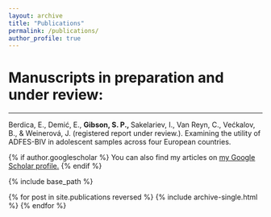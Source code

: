 ```yaml
---
layout: archive
title: "Publications"
permalink: /publications/
author_profile: true
---
```


# Manuscripts in preparation and under review: 
------

Berdica, E., Demić, E., <b> Gibson, S. P., </b> Sakelariev, I., Van Reyn, C., Većkalov, B., & Weinerová, J. (registered report under review.). Examining the utility of ADFES-BIV in adolescent samples across four European countries. 


{% if author.googlescholar %}
  You can also find my articles on <u><a href="{{author.googlescholar}}">my Google Scholar profile</a>.</u>
{% endif %}

{% include base_path %}

{% for post in site.publications reversed %}
  {% include archive-single.html %}
{% endfor %}
